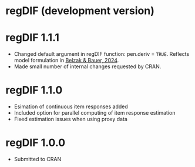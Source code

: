 # regDIF (development version)

# regDIF 1.1.1

* Changed default argument in regDIF function: pen.deriv = `TRUE`. Reflects model formulation in [Belzak & Bauer, 2024](https://doi.org/10.3102/10769986231226439).
* Made small number of internal changes requested by CRAN.

# regDIF 1.1.0

* Esimation of continuous item responses added
* Included option for parallel computing of item response estimation
* Fixed estimation issues when using proxy data

# regDIF 1.0.0

* Submitted to CRAN
